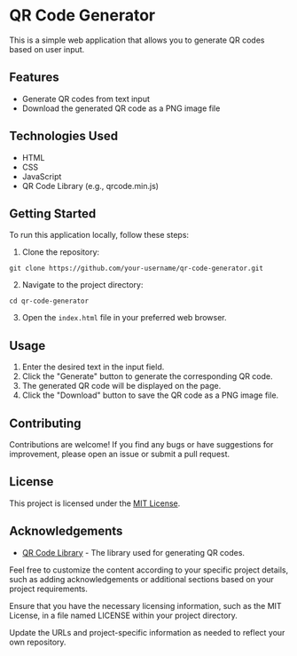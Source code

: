 # QR Code Generator

This is a simple web application that allows you to generate QR codes based on user input.

## Features

- Generate QR codes from text input
- Download the generated QR code as a PNG image file

## Technologies Used

- HTML
- CSS
- JavaScript
- QR Code Library (e.g., qrcode.min.js)

## Getting Started

To run this application locally, follow these steps:

1. Clone the repository:

```
git clone https://github.com/your-username/qr-code-generator.git
```

2. Navigate to the project directory:

```
cd qr-code-generator
```

3. Open the `index.html` file in your preferred web browser.

## Usage

1. Enter the desired text in the input field.
2. Click the "Generate" button to generate the corresponding QR code.
3. The generated QR code will be displayed on the page.
4. Click the "Download" button to save the QR code as a PNG image file.

## Contributing

Contributions are welcome! If you find any bugs or have suggestions for improvement, please open an issue or submit a pull request.

## License

This project is licensed under the [MIT License](LICENSE).

## Acknowledgements

- [QR Code Library](https://example.com) - The library used for generating QR codes.

Feel free to customize the content according to your specific project details, such as adding acknowledgements or additional sections based on your project requirements.

Ensure that you have the necessary licensing information, such as the MIT License, in a file named LICENSE within your project directory.

Update the URLs and project-specific information as needed to reflect your own repository.
